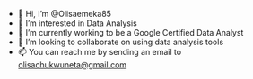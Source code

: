 - 👋 Hi, I’m @Olisaemeka85
- 👀 I’m interested in Data Analysis
- 🌱 I’m currently working to be a Google Certified Data Analyst
- 💞️ I’m looking to collaborate on using data analysis tools
- 📫 You can reach me by sending an email to olisachukwuneta@gmail.com

<!---
Olisaemeka85/Olisaemeka85 is a ✨ special ✨ repository because its `README.md` (this file) appears on your GitHub profile.
You can click the Preview link to take a look at your changes.
--->
